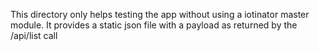 This directory only helps testing the app without using a iotinator master module.
It provides a static json file with a payload as returned by the /api/list call